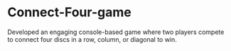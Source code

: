 # Connect-Four-game
Developed an engaging console-based game where two players compete to connect four discs in a row, column, or diagonal to win.
